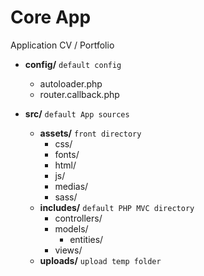 # Core App
Application CV / Portfolio

* **config/**  `default config`
    * autoloader.php  
    * router.callback.php  

* **src/** `default App sources`
    * **assets/** `front directory`
        * css/
        * fonts/
        * html/
        * js/
        * medias/
        * sass/
    * **includes/**  `default PHP MVC directory`
        * controllers/
        * models/
            * entities/
        * views/
    * **uploads/** `upload temp folder`